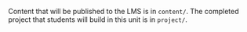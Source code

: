 Content that will be published to the LMS is in `content/`.
The completed project that students will build in this unit is in `project/`.
